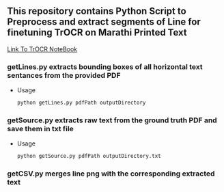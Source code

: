 ## This repository contains Python Script to Preprocess and extract segments of Line for finetuning TrOCR on Marathi Printed Text

[Link To TrOCR NoteBook](https://github.com/MubashirTanwar/TrOCR-Marathi-Printed-Words)

 ### getLines.py extracts bounding boxes of all horizontal text sentances from the provided PDF
 - Usage
    ```bash
    python getLines.py pdfPath outputDirectory
    ```
    
 ### getSource.py extracts raw text from the ground truth PDF and save them in txt file
  - Usage
    ```bash
    python getSource.py pdfPath outputDirectory.txt
    ```

 ### getCSV.py merges line png with the corresponding extracted text

    
